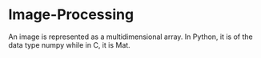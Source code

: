 # Image-Processing   
An image is represented as a multidimensional array. In Python, it is of the data type numpy while in C, it is Mat.     
